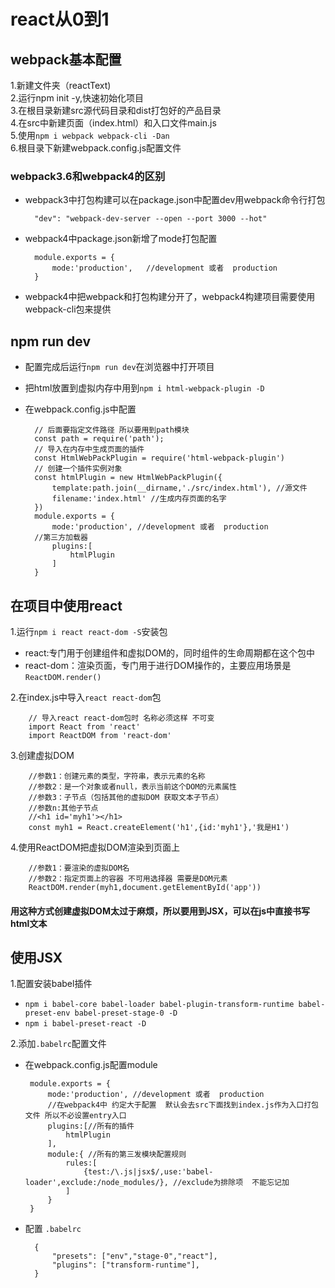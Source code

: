 # react从0到1


## webpack基本配置
1.新建文件夹（reactText)  
2.运行npm init -y,快速初始化项目  
3.在根目录新建src源代码目录和dist打包好的产品目录    
4.在src中新建页面（index.html）和入口文件main.js  
5.使用`npm i webpack webpack-cli -Dan`  
6.根目录下新建webpack.config.js配置文件  
### webpack3.6和webpack4的区别
- webpack3中打包构建可以在package.json中配置dev用webpack命令行打包   

		"dev": "webpack-dev-server --open --port 3000 --hot"
- webpack4中package.json新增了mode打包配置  

		module.exports = {
			mode:'production',   //development 或者  production
		}

- webpack4中把webpack和打包构建分开了，webpack4构建项目需要使用webpack-cli包来提供  

## npm run dev
- 配置完成后运行`npm run dev`在浏览器中打开项目
- 把html放置到虚拟内存中用到`npm i html-webpack-plugin -D`
- 在webpack.config.js中配置  

		// 后面要指定文件路径 所以要用到path模块 
		const path = require('path');
		// 导入在内存中生成页面的插件
		const HtmlWebPackPlugin = require('html-webpack-plugin')
		// 创建一个插件实例对象
		const htmlPlugin = new HtmlWebPackPlugin({
		    template:path.join(__dirname,'./src/index.html'), //源文件
		    filename:'index.html' //生成内存页面的名字
		})
		module.exports = {
		    mode:'production', //development 或者  production
		//第三方加载器
		    plugins:[
		        htmlPlugin
		    ]
		}

## 在项目中使用react
1.运行`npm i react react-dom -S`安装包  

 - react:专门用于创建组件和虚拟DOM的，同时组件的生命周期都在这个包中
 - react-dom：渲染页面，专门用于进行DOM操作的，主要应用场景是`ReactDOM.render()`  
 
2.在index.js中导入`react react-dom`包
 
		// 导入react react-dom包时 名称必须这样 不可变
		import React from 'react'
		import ReactDOM from 'react-dom'
		
3.创建虚拟DOM  

		//参数1：创建元素的类型，字符串，表示元素的名称
		//参数2：是一个对象或者null，表示当前这个DOM的元素属性
		//参数3：子节点（包括其他的虚拟DOM 获取文本子节点）
		//参数n:其他子节点
		//<h1 id='myh1'></h1>
		const myh1 = React.createElement('h1',{id:'myh1'},'我是H1')

4.使用ReactDOM把虚拟DOM渲染到页面上  

		
		//参数1：要渲染的虚拟DOM名
		//参数2：指定页面上的容器 不可用选择器 需要是DOM元素
		ReactDOM.render(myh1,document.getElementById('app'))
#### 用这种方式创建虚拟DOM太过于麻烦，所以要用到JSX，可以在js中直接书写html文本
## 使用JSX
1.配置安装babel插件  

 - `npm i babel-core babel-loader babel-plugin-transform-runtime babel-preset-env babel-preset-stage-0 -D`  
 - `npm i babel-preset-react -D`  
 

2.添加`.babelrc`配置文件   

 - 在webpack.config.js配置module  


		module.exports = {
		    mode:'production', //development 或者  production
		    //在webpack4中 约定大于配置  默认会去src下面找到index.js作为入口打包文件 所以不必设置entry入口
		    plugins:[//所有的插件
		        htmlPlugin
		    ],
		    module:{ //所有的第三发模块配置规则
		        rules:[
		            {test:/\.js|jsx$/,use:'babel-loader',exclude:/node_modules/}, //exclude为排除项  不能忘记加
		        ]
		    }
		}

- 配置  `.babelrc`

		{
		    "presets": ["env","stage-0","react"],
		    "plugins": ["transform-runtime"],
		}
